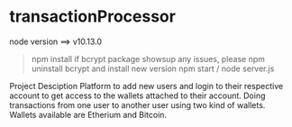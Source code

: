 # transactionProcessor

node version ==> v10.13.0
> npm install
> if bcrypt package showsup any issues, please npm uninstall bcrypt and install new version
> npm start / node server.js

Project Desciption 
Platform to add new users and login to their respective account to get access to the wallets attached to their account. Doing transactions from one user to another user using two kind of wallets. Wallets available are Etherium and Bitcoin.
